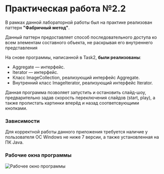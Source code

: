 # Практическая работа №2.2
В рамках данной лабораторной работы был на практике реализован паттерн **"Фабричный метод"**.

Данный паттерн предоставляет способ последовательного доступа ко всем элементам составного объекта, не раскрывая его внутреннего представления 

На снове программы, написанной в Task2, **были реализованы**: 
* Aggregate — интерфейс.
* Iterator — интерфейс.
* Класс ImageCollection, реализующий интерфейс Aggregate.
* Внутренний класс ImageIterator, реализующий интерфейс Iterator.

Данная программа позволяет запустить и остановить слайд-шоу, предварительно задав скорость переключения слайдов (start, play), а также пролистать картинки вперёд и назад соответсвующими кнопками.

### Зависимости
Для корректной работы данного приложения требуется наличие у пользователя ОС Windows не ниже 7 версии, а также установленная на ПК Java.

### Рабочие окна программы

![Рабочее окно программы](1.bmp)

